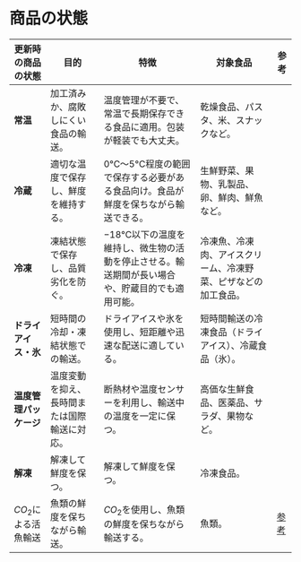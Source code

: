 # 商品の状態
| **更新時の商品の状態**           | **目的**                                   | **特徴**                                                                                         | **対象食品**                                                   | **参考**                                                                 |
| ---------------------- | ------------------------------------------ | ------------------------------------------------------------------------------------------------ | -------------------------------------------------------------- | ------------------------------------------------------------------------ |
| **常温**               | 加工済みか、腐敗しにくい食品の輸送。         | 温度管理が不要で、常温で長期保存できる食品に適用。包装が軽装でも大丈夫。                        | 乾燥食品、パスタ、米、スナックなど。                           |                                                                          |
| **冷蔵**               | 適切な温度で保存し、鮮度を維持する。         | 0°C〜5°C程度の範囲で保存する必要がある食品向け。食品が鮮度を保ちながら輸送できる。               | 生鮮野菜、果物、乳製品、卵、鮮肉、鮮魚など。                     |                                                                          |
| **冷凍**               | 凍結状態で保存し、品質劣化を防ぐ。           | −18°C以下の温度を維持し、微生物の活動を停止させる。輸送期間が長い場合や、貯蔵目的でも適用可能。 | 冷凍魚、冷凍肉、アイスクリーム、冷凍野菜、ピザなどの加工食品。   |                                                                          |
| **ドライアイス・氷**   | 短時間の冷却・凍結状態での輸送。             | ドライアイスや氷を使用し、短距離や迅速な配送に適している。                                        | 短時間輸送の冷凍食品（ドライアイス）、冷蔵食品（氷）。           |                                                                          |
| **温度管理パッケージ** | 温度変動を抑え、長時間または国際輸送に対応。 | 断熱材や温度センサーを利用し、輸送中の温度を一定に保つ。                                         | 高価な生鮮食品、医薬品、サラダ、果物など。                         |                                                                          |
| **解凍**               | 解凍して鮮度を保つ。                         | 解凍して鮮度を保つ。                                                                               | 冷凍食品。                                                       |                                                                          |
| $CO_2$による活魚輸送   | 魚類の鮮度を保ちながら輸送。                 | $CO_2$を使用し、魚類の鮮度を保ちながら輸送する。                                                  | 魚類。                                                           | [参考](https://news.mynavi.jp/techplus/article/kinmirai-technology-kenbunroku-37/) |



